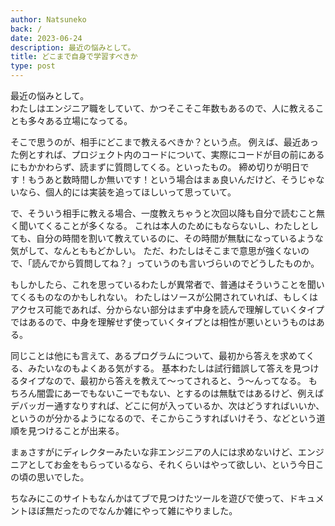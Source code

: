 ```yaml
---
author: Natsuneko
back: /
date: 2023-06-24
description: 最近の悩みとして。
title: どこまで自身で学習すべきか
type: post
---
```


最近の悩みとして。  
わたしはエンジニア職をしていて、かつそこそこ年数もあるので、人に教えることも多々ある立場になってる。

そこで思うのが、相手にどこまで教えるべきか？という点。
例えば、最近あった例とすれば、プロジェクト内のコードについて、実際にコードが目の前にあるにもかかわらず、読まずに質問してくる。といったもの。
締め切りが明日です！もうあと数時間しか無いです！という場合はまぁ良いんだけど、そうじゃないなら、個人的には実装を追ってほしいって思っていて。

で、そういう相手に教える場合、一度教えちゃうと次回以降も自分で読むこと無く聞いてくることが多くなる。
これは本人のためにもならないし、わたしとしても、自分の時間を割いて教えているのに、その時間が無駄になっているような気がして、なんとももどかしい。
ただ、わたしはそこまで意思が強くないので、「読んでから質問してね？」っていうのも言いづらいのでどうしたものか。

もしかしたら、これを思っているわたしが異常者で、普通はそういうことを聞いてくるものなのかもしれない。
わたしはソースが公開されていれば、もしくはアクセス可能であれば、分からない部分はまず中身を読んで理解していくタイプではあるので、中身を理解せず使っていくタイプとは相性が悪いというものはある。

同じことは他にも言えて、あるプログラムについて、最初から答えを求めてくる、みたいなのもよくある気がする。
基本わたしは試行錯誤して答えを見つけるタイプなので、最初から答えを教えて～ってされると、う～んってなる。
もちろん闇雲にあーでもないこーでもない、とするのは無駄ではあるけど、例えばデバッガー通すなりすれば、どこに何が入っているか、次はどうすればいいか、というのが分かるようになるので、そこからこうすればいけそう、などという道順を見つけることが出来る。

まぁさすがにディレクターみたいな非エンジニアの人には求めないけど、エンジニアとしてお金をもらっているなら、それくらいはやって欲しい、という今日この頃の思いでした。

ちなみにこのサイトもなんかはてブで見つけたツールを遊びで使って、ドキュメントほぼ無だったのでなんか雑にやって雑にやりました。
